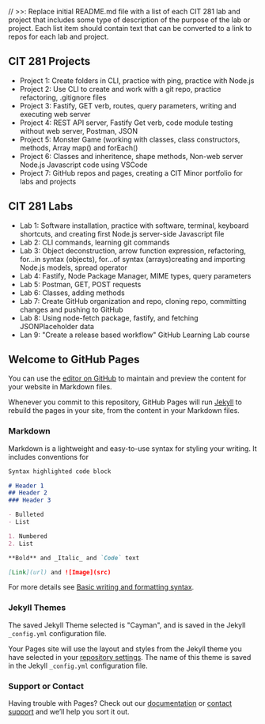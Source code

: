 // >>: Replace initial README.md file with a list of each CIT 281 lab and project that includes some type of description of the purpose of the lab or project. Each list item should contain text that can be converted to a link to repos for each lab and project.

## CIT 281 Projects
- Project 1: Create folders in CLI, practice with ping, practice with Node.js
- Project 2: Use CLI to create and work with a git repo, practice refactoring, .gitignore files
- Project 3: Fastify, GET verb, routes, query parameters, writing and executing web server
- Project 4: REST API server, Fastify Get verb, code module testing without web server, Postman, JSON
- Project 5: Monster Game (working with classes, class constructors, methods, Array map() and forEach()
- Project 6: Classes and inheritence, shape methods, Non-web server Node.js Javascript code using VSCode
- Project 7: GitHub repos and pages, creating a CIT Minor portfolio for labs and projects

## CIT 281 Labs
- Lab 1: Software installation, practice with software, terminal, keyboard shortcuts, and creating first Node.js server-side Javascript file
- Lab 2: CLI commands, learning git commands
- Lab 3: Object deconstruction, arrow function expression, refactoring, for...in syntax (objects), for...of syntax (arrays)creating and importing Node.js models, spread operator
- Lab 4: Fastify, Node Package Manager, MIME types, query parameters
- Lab 5: Postman, GET, POST requests
- Lab 6: Classes, adding methods
- Lab 7: Create GitHub organization and repo, cloning repo, committing changes and pushing to GitHub
- Lab 8: Using node-fetch package, fastify, and fetching JSONPlaceholder data
- Lan 9: "Create a release based workflow" GitHub Learning Lab course

## Welcome to GitHub Pages

You can use the [editor on GitHub](https://github.com/CIT-daniellemendoza/daniellemendoza.github.io/edit/main/README.md) to maintain and preview the content for your website in Markdown files.

Whenever you commit to this repository, GitHub Pages will run [Jekyll](https://jekyllrb.com/) to rebuild the pages in your site, from the content in your Markdown files.

### Markdown

Markdown is a lightweight and easy-to-use syntax for styling your writing. It includes conventions for

```markdown
Syntax highlighted code block

# Header 1
## Header 2
### Header 3

- Bulleted
- List

1. Numbered
2. List

**Bold** and _Italic_ and `Code` text

[Link](url) and ![Image](src)
```

For more details see [Basic writing and formatting syntax](https://docs.github.com/en/github/writing-on-github/getting-started-with-writing-and-formatting-on-github/basic-writing-and-formatting-syntax).

### Jekyll Themes
The saved Jekyll Theme selected is "Cayman", and is saved in the Jekyll `_config.yml` configuration file. 

Your Pages site will use the layout and styles from the Jekyll theme you have selected in your [repository settings](https://github.com/CIT-daniellemendoza/daniellemendoza.github.io/settings/pages). The name of this theme is saved in the Jekyll `_config.yml` configuration file.

### Support or Contact

Having trouble with Pages? Check out our [documentation](https://docs.github.com/categories/github-pages-basics/) or [contact support](https://support.github.com/contact) and we’ll help you sort it out.
